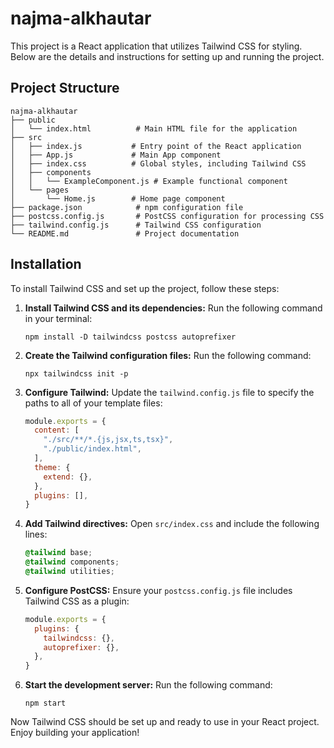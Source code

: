 # najma-alkhautar

This project is a React application that utilizes Tailwind CSS for styling. Below are the details and instructions for setting up and running the project.

## Project Structure

```
najma-alkhautar
├── public
│   └── index.html          # Main HTML file for the application
├── src
│   ├── index.js           # Entry point of the React application
│   ├── App.js             # Main App component
│   ├── index.css          # Global styles, including Tailwind CSS
│   ├── components
│   │   └── ExampleComponent.js # Example functional component
│   └── pages
│       └── Home.js        # Home page component
├── package.json            # npm configuration file
├── postcss.config.js       # PostCSS configuration for processing CSS
├── tailwind.config.js      # Tailwind CSS configuration
└── README.md               # Project documentation
```

## Installation

To install Tailwind CSS and set up the project, follow these steps:

1. **Install Tailwind CSS and its dependencies:**
   Run the following command in your terminal:
   ```
   npm install -D tailwindcss postcss autoprefixer
   ```

2. **Create the Tailwind configuration files:**
   Run the following command:
   ```
   npx tailwindcss init -p
   ```

3. **Configure Tailwind:**
   Update the `tailwind.config.js` file to specify the paths to all of your template files:
   ```javascript
   module.exports = {
     content: [
       "./src/**/*.{js,jsx,ts,tsx}",
       "./public/index.html",
     ],
     theme: {
       extend: {},
     },
     plugins: [],
   }
   ```

4. **Add Tailwind directives:**
   Open `src/index.css` and include the following lines:
   ```css
   @tailwind base;
   @tailwind components;
   @tailwind utilities;
   ```

5. **Configure PostCSS:**
   Ensure your `postcss.config.js` file includes Tailwind CSS as a plugin:
   ```javascript
   module.exports = {
     plugins: {
       tailwindcss: {},
       autoprefixer: {},
     },
   }
   ```

6. **Start the development server:**
   Run the following command:
   ```
   npm start
   ```

Now Tailwind CSS should be set up and ready to use in your React project. Enjoy building your application!